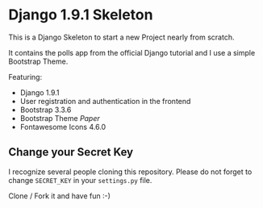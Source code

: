 # Django 1.9.1 Skeleton

This is a Django Skeleton to start a new Project nearly from scratch.

It contains the polls app from the official Django tutorial and I use a simple Bootstrap Theme.

Featuring:
* Django 1.9.1  
* User registration and authentication in the frontend
* Bootstrap 3.3.6
* Bootstrap Theme *Paper*
* Fontawesome Icons 4.6.0


## Change your Secret Key
I recognize several people cloning this repository. Please do not forget to change `SECRET_KEY` in your `settings.py` file.

Clone / Fork it and have fun :-)
